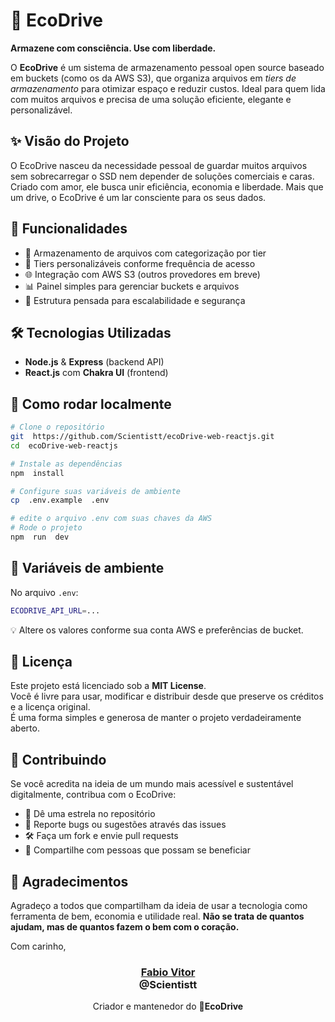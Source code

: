 # 🌿 EcoDrive

**Armazene com consciência. Use com liberdade.**

O **EcoDrive** é um sistema de armazenamento pessoal open source baseado em buckets (como os da AWS S3), que organiza arquivos em _tiers de armazenamento_ para otimizar espaço e reduzir custos. Ideal para quem lida com muitos arquivos e precisa de uma solução eficiente, elegante e personalizável.

## ✨ Visão do Projeto

O EcoDrive nasceu da necessidade pessoal de guardar muitos arquivos sem sobrecarregar o SSD nem depender de soluções comerciais e caras. Criado com amor, ele busca unir eficiência, economia e liberdade.
Mais que um drive, o EcoDrive é um lar consciente para os seus dados.

## 🚀 Funcionalidades

- 📁 Armazenamento de arquivos com categorização por tier
- 🧠 Tiers personalizáveis conforme frequência de acesso
- 🌐 Integração com AWS S3 (outros provedores em breve)
- 📊 Painel simples para gerenciar buckets e arquivos
- 🔐 Estrutura pensada para escalabilidade e segurança

## 🛠️ Tecnologias Utilizadas

- **Node.js** & **Express** (backend API)
- **React.js** com **Chakra UI** (frontend)

## 🧪 Como rodar localmente

```bash
# Clone o repositório
git  https://github.com/Scientistt/ecoDrive-web-reactjs.git
cd  ecoDrive-web-reactjs

# Instale as dependências
npm  install

# Configure suas variáveis de ambiente
cp  .env.example  .env

# edite o arquivo .env com suas chaves da AWS
# Rode o projeto
npm  run  dev
```

## 🔐 Variáveis de ambiente

No arquivo `.env`:

```bash
ECODRIVE_API_URL=...
```

💡 Altere os valores conforme sua conta AWS e preferências de bucket.

## 📝 Licença

Este projeto está licenciado sob a **MIT License**.  
Você é livre para usar, modificar e distribuir desde que preserve os créditos e a licença original.  
É uma forma simples e generosa de manter o projeto verdadeiramente aberto.

## 💚 Contribuindo

Se você acredita na ideia de um mundo mais acessível e sustentável digitalmente, contribua com o EcoDrive:

- 🌟 Dê uma estrela no repositório
- 🐛 Reporte bugs ou sugestões através das issues
- 🛠️ Faça um fork e envie pull requests
- 📢 Compartilhe com pessoas que possam se beneficiar

## 🙏 Agradecimentos

Agradeço a todos que compartilham da ideia de usar a tecnologia como ferramenta de bem, economia e utilidade real. **Não se trata de quantos ajudam, mas de quantos fazem o bem com o coração.**

Com carinho,

<h3 align="center">
  <a href="https://github.com/Scientistt" target="_blank">Fabio Vitor</a><br>
  @Scientistt
</h3>
<p align="center">
  Criador e mantenedor do <strong>🌿EcoDrive</strong>
</p>

